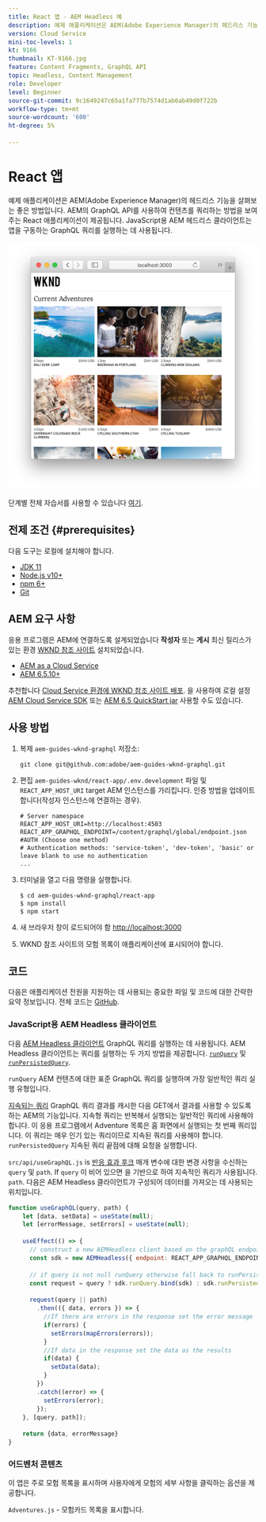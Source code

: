 ```yaml
---
title: React 앱 - AEM Headless 예
description: 예제 애플리케이션은 AEM(Adobe Experience Manager)의 헤드리스 기능을 살펴보는 좋은 방법입니다. AEM의 GraphQL API를 사용하여 컨텐츠를 쿼리하는 방법을 보여 주는 React 애플리케이션이 제공됩니다. JavaScript용 AEM 헤드리스 클라이언트는 앱을 구동하는 GraphQL 쿼리를 실행하는 데 사용됩니다.
version: Cloud Service
mini-toc-levels: 1
kt: 9166
thumbnail: KT-9166.jpg
feature: Content Fragments, GraphQL API
topic: Headless, Content Management
role: Developer
level: Beginner
source-git-commit: 9c1649247c65a1fa777b7574d1ab6ab49d0f722b
workflow-type: tm+mt
source-wordcount: '600'
ht-degree: 5%

---
```



# React 앱

예제 애플리케이션은 AEM(Adobe Experience Manager)의 헤드리스 기능을 살펴보는 좋은 방법입니다. AEM의 GraphQL API를 사용하여 컨텐츠를 쿼리하는 방법을 보여 주는 React 애플리케이션이 제공됩니다. JavaScript용 AEM 헤드리스 클라이언트는 앱을 구동하는 GraphQL 쿼리를 실행하는 데 사용됩니다.

![React 애플리케이션](./assets/react-screenshot.png)

단계별 전체 자습서를 사용할 수 있습니다 [여기](https://experienceleague.adobe.com/docs/experience-manager-learn/getting-started-with-aem-headless/graphql/multi-step/overview.html).

## 전제 조건 {#prerequisites}

다음 도구는 로컬에 설치해야 합니다.

* [JDK 11](https://experience.adobe.com/#/downloads/content/software-distribution/en/general.html?1_group.propertyvalues.property=.%2Fjcr%3Acontent%2Fmetadata%2Fdc%3AsoftwareType&amp;1_group.propertyvalues.operation=equals&amp;1_group.propertyvalues.0_values=software-type%3Atologing&amp;fulltext=Oracle%7E+JDK%7E+11%7E&amp;orderby=%40jcr%3Acontent%3AlastModified&amp;orderby.sort=desc&amp;layout=0&amp;p.offset=0&amp;p.limit=0&amp;limit=1)
* [Node.js v10+](https://nodejs.org/en/)
* [npm 6+](https://www.npmjs.com/)
* [Git](https://git-scm.com/)

## AEM 요구 사항

응용 프로그램은 AEM에 연결하도록 설계되었습니다 **작성자** 또는 **게시** 최신 릴리스가 있는 환경 [WKND 참조 사이트](https://github.com/adobe/aem-guides-wknd/releases/latest) 설치되었습니다.

* [AEM as a Cloud Service](https://experienceleague.adobe.com/docs/experience-manager-cloud-service/overview/introduction.html)
* [AEM 6.5.10+](https://experienceleague.adobe.com/docs/experience-manager-65/release-notes/service-pack/new-features-latest-service-pack.html?lang=ko-KR)

추천합니다 [Cloud Service 환경에 WKND 참조 사이트 배포](https://experienceleague.adobe.com/docs/experience-manager-cloud-service/implementing/deploying/overview.html#coding-against-the-right-aem-version). 을 사용하여 로컬 설정 [AEM Cloud Service SDK](https://experienceleague.adobe.com/docs/experience-manager-learn/cloud-service/local-development-environment-set-up/overview.html) 또는 [AEM 6.5 QuickStart jar](https://experienceleague.adobe.com/docs/experience-manager-learn/foundation/development/set-up-a-local-aem-development-environment.html?lang=en#install-local-aem-instances) 사용할 수도 있습니다.

## 사용 방법

1. 복제 `aem-guides-wknd-graphql` 저장소:

   ```shell
   git clone git@github.com:adobe/aem-guides-wknd-graphql.git
   ```

1. 편집 `aem-guides-wknd/react-app/.env.development` 파일 및 `REACT_APP_HOST_URI` target AEM 인스턴스를 가리킵니다. 인증 방법을 업데이트합니다(작성자 인스턴스에 연결하는 경우).

   ```plain
   # Server namespace
   REACT_APP_HOST_URI=http://localhost:4503
   REACT_APP_GRAPHQL_ENDPOINT=/content/graphql/global/endpoint.json
   #AUTH (Choose one method)
   # Authentication methods: 'service-token', 'dev-token', 'basic' or leave blank to use no authentication
   ...
   ```

1. 터미널을 열고 다음 명령을 실행합니다.

   ```shell
   $ cd aem-guides-wknd-graphql/react-app
   $ npm install
   $ npm start
   ```
1. 새 브라우저 창이 로드되어야 함 [http://localhost:3000](http://localhost:3000)
1. WKND 참조 사이트의 모험 목록이 애플리케이션에 표시되어야 합니다.

## 코드

다음은 애플리케이션 전원을 지원하는 데 사용되는 중요한 파일 및 코드에 대한 간략한 요약 정보입니다. 전체 코드는 [GitHub](https://github.com/adobe/aem-guides-wknd-graphql).

### JavaScript용 AEM Headless 클라이언트

다음 [AEM Headless 클라이언트](https://github.com/adobe/aem-headless-client-js) GraphQL 쿼리를 실행하는 데 사용됩니다. AEM Headless 클라이언트는 쿼리를 실행하는 두 가지 방법을 제공합니다. [`runQuery`](https://github.com/adobe/aem-headless-client-js/blob/main/api-reference.md#aemheadlessrunqueryquery-options--promiseany) 및 [`runPersistedQuery`](https://github.com/adobe/aem-headless-client-js/blob/main/api-reference.md#aemheadlessrunpersistedquerypath-variables-options--promiseany).

`runQuery` AEM 컨텐츠에 대한 표준 GraphQL 쿼리를 실행하며 가장 일반적인 쿼리 실행 유형입니다.

[지속되는 쿼리](https://experienceleague.adobe.com/docs/experience-manager-learn/getting-started-with-aem-headless/graphql/video-series/graphql-persisted-queries.html) GraphQL 쿼리 결과를 캐시한 다음 GET에서 결과를 사용할 수 있도록 하는 AEM의 기능입니다. 지속형 쿼리는 반복해서 실행되는 일반적인 쿼리에 사용해야 합니다. 이 응용 프로그램에서 Adventure 목록은 홈 화면에서 실행되는 첫 번째 쿼리입니다. 이 쿼리는 매우 인기 있는 쿼리이므로 지속된 쿼리를 사용해야 합니다. `runPersistedQuery` 지속된 쿼리 끝점에 대해 요청을 실행합니다.

`src/api/useGraphQL.js` is [반응 효과 후크](https://reactjs.org/docs/hooks-overview.html#effect-hook) 매개 변수에 대한 변경 사항을 수신하는 `query` 및 `path`. If `query` 이 비어 있으면 을 기반으로 하여 지속적인 쿼리가 사용됩니다. `path`. 다음은 AEM Headless 클라이언트가 구성되어 데이터를 가져오는 데 사용되는 위치입니다.

```js
function useGraphQL(query, path) {
    let [data, setData] = useState(null);
    let [errorMessage, setErrors] = useState(null);

    useEffect(() => {
      // construct a new AEMHeadless client based on the graphQL endpoint
      const sdk = new AEMHeadless({ endpoint: REACT_APP_GRAPHQL_ENDPOINT })

      // if query is not null runQuery otherwise fall back to runPersistedQuery
      const request = query ? sdk.runQuery.bind(sdk) : sdk.runPersistedQuery.bind(sdk);

      request(query || path)
        .then(({ data, errors }) => {
          //If there are errors in the response set the error message
          if(errors) {
            setErrors(mapErrors(errors));
          }
          //If data in the response set the data as the results
          if(data) {
            setData(data);
          }
        })
        .catch((error) => {
          setErrors(error);
        });
    }, [query, path]);

    return {data, errorMessage}
}
```

### 어드벤처 콘텐츠

이 앱은 주로 모험 목록을 표시하며 사용자에게 모험의 세부 사항을 클릭하는 옵션을 제공합니다.

`Adventures.js` - 모험카드 목록을 표시합니다.